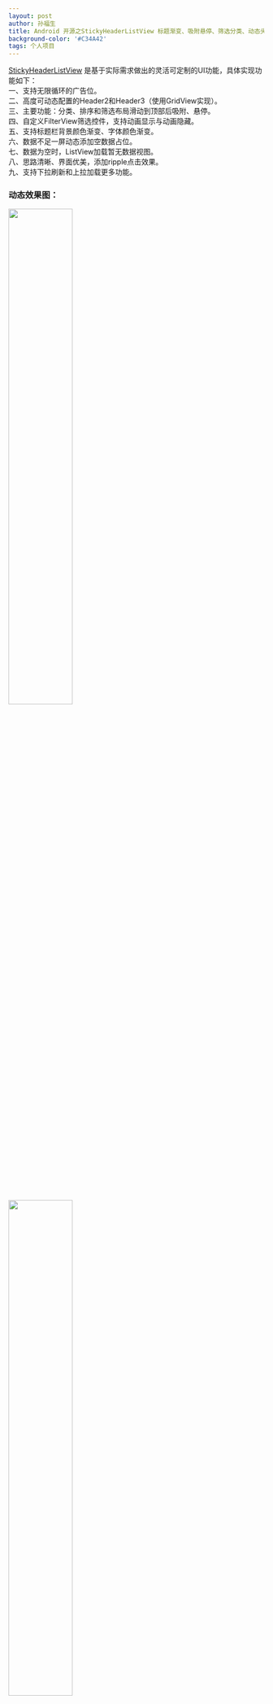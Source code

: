 ```yaml
---
layout: post
author: 孙福生
title: Android 开源之StickyHeaderListView 标题渐变、吸附悬停、筛选分类、动态头部
background-color: '#C34A42'
tags: 个人项目
---
```


[StickyHeaderListView](https://github.com/sunfusheng/StickyHeaderListView) 是基于实际需求做出的灵活可定制的UI功能，具体实现功能如下：  
一、支持无限循环的广告位。  
二、高度可动态配置的Header2和Header3（使用GridView实现）。  
三、主要功能：分类、排序和筛选布局滑动到顶部后吸附、悬停。  
四、自定义FilterView筛选控件，支持动画显示与动画隐藏。  
五、支持标题栏背景颜色渐变、字体颜色渐变。  
六、数据不足一屏动态添加空数据占位。  
七、数据为空时，ListView加载暂无数据视图。  
八、思路清晰、界面优美，添加ripple点击效果。  
九、支持下拉刷新和上拉加载更多功能。

### 动态效果图：

<img src="/assets/2016/stickyheader.gif" style="width: 50%;"/>

<img src="/assets/2016/stickyheader2.gif" style="width: 50%;"/>

### [GitHub开源地址](https://github.com/sunfusheng/StickyHeaderListView)

### [APK下载地址](http://fir.im/StickyListView)

### 实现思路

StickyHeaderListView 主要是通过 ListView 添加头部实现，将复杂的头部分解为若干部分，如下图：Header 1(广告位)、Header 2(频道位)、Header 3(运营位)、Header 4(分割线) 和 Header 5(筛选头部)，这样各个Header部分的UI和逻辑可以单独拿出去处理，具体可以参考我的[开源代码](https://github.com/sunfusheng/StickyHeaderListView)。

<img src="/assets/2016/StickyHeaderListView_sumary.png" style="width: 50%;"/>

Header 1: 它的高度影响标题栏的颜色渐变。 
 
Header 2: 使用GridView实现，自定义[FixedGridView](https://github.com/sunfusheng/StickyHeaderListView/blob/master/app/src/main/java/com/sunfusheng/StickyHeaderListView/view/FixedGridView.java)，高度不受ListView的影响，一行显示几个自己可以根据需求设置。
  
Header 3: 和Header 2一样的实现方式，要注意的地方就是分割线的设置，我实现的思路是设置GridView的背景颜色的分割线的颜色，再设置如下的四个属性：paddingTop、paddingBottom、horizontalSpacing、verticalSpacing为1px，这样分割线就均等了。

	android:background="@color/font_black_5"
	android:paddingTop="1px"
    android:paddingBottom="1px"
    android:horizontalSpacing="1px"
    android:verticalSpacing="1px"
    
Header 4: 这个头部布局是需求上的，UI加上整体更加好看，为什么我要单独拿出来，主要考虑到以下的原因：如果让Header 5达到吸附悬停的效果，需要知道Header 5到顶部的距离，如果把分割线加到Header 5上，那在移动的时候还需要减去这个高度；而如果加到Header 3上，Header 3是服务器动态配置的，如果没有Header 3的头部怎么办，那就加到Header 2上等，这样逻辑就比较麻烦，干脆我直接单独拿出来，作为一个头部布局动态添加。

Header 5: 这个筛选头部是个假的布局，主要处理未吸附悬停时的点击事件，点击之后滑动到顶部这时顶部的隐藏的筛选布局显示出来达到吸附悬停的效果。同时我将这个筛选布局定义一个 [FilterView](https://github.com/sunfusheng/StickyHeaderListView/blob/master/app%2Fsrc%2Fmain%2Fjava%2Fcom%2Fsunfusheng%2FStickyHeaderListView%2Fview%2FFilterView.java)，将分类、排序和筛选的UI处理和逻辑封装起来，方便其它页面的二次使用。

#### 还有两点需要特别注意：  
一、如果数据不满一屏，比如就一条数据，那点击筛选它是没办法滑动到顶部的，因为她的高度不够，我的解决方法是添加若干个空数据，空数据的size是根据实际一屏要显示的个数减去现在的个数，这样可以达到整体可以滑动的高度，参考 [TravelingAdapter](https://github.com/sunfusheng/StickyHeaderListView/blob/master/app%2Fsrc%2Fmain%2Fjava%2Fcom%2Fsunfusheng%2FStickyHeaderListView%2Fadapter%2FTravelingAdapter.java) 文件。

二、如果数据为空时并且我还需要无数据的占位图，如果在 ListView 底部加上无数据的布局这样的效果是不好的，所以我还在这个Adapter上做文章，让它加载一个无数据的视图布局，同样参考 [TravelingAdapter](https://github.com/sunfusheng/StickyHeaderListView/blob/master/app%2Fsrc%2Fmain%2Fjava%2Fcom%2Fsunfusheng%2FStickyHeaderListView%2Fadapter%2FTravelingAdapter.java) 文件，每一个Item的高度： height ＝ 屏幕的高度 － 标题栏高度 － 筛选View高度，这样设置一个这样的高度的Adapter，再 notifyDataSetChanged() 一下，整体的视图不会变化，无数据的占位图也自然而然的显示了。

### 最后

具体实现代码移步 [GitHub](https://github.com/sunfusheng/StickyHeaderListView)，下载 [APK](http://fir.im/StickyListView) 体验，感谢你的关注，欢迎star，希望对你有帮助，如遇到问题请联系我，最后再贴几张截图方便你查看。

#### 滑动到一半时标题栏渐变

<img src="/assets/2016/StickyHeaderListView2.png" style="width: 50%;"/>

#### 滑动到顶部，FilterView 吸附悬停

<img src="/assets/2016/StickyHeaderListView3.png" style="width: 50%;"/>

#### FilterView 动画显示与隐藏

<img src="/assets/2016/StickyHeaderListView4.png" style="width: 50%;"/>

#### 数据为空时的占位图

<img src="/assets/2016/StickyHeaderListView5.png" style="width: 50%;"/>
    
